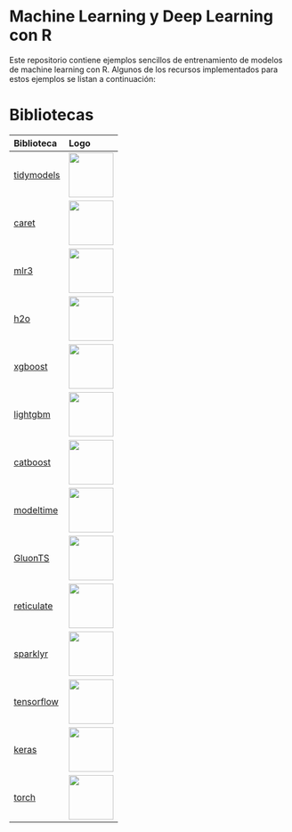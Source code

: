 # Machine Learning y Deep Learning con R

Este repositorio contiene ejemplos sencillos de entrenamiento de modelos de machine learning con R. Algunos de los recursos implementados para estos ejemplos se listan a continuación:

# Bibliotecas

| Biblioteca | Logo |
| :--- | :---- |
| [tidymodels](https://www.tidymodels.org/) | <img src="https://avatars0.githubusercontent.com/u/29100987?s=400&v=4" height = 80>|
| [caret](https://topepo.github.io/caret/) |   <img src="https://evolvingprogrammer.files.wordpress.com/2017/03/tmp_edit-manual-153-594.jpg?w=593" height = 80> |
| [mlr3](https://mlr3.mlr-org.com/) |   <img src="https://mlr3.mlr-org.com/logo.svg" height = 80> |
| [h2o](https://docs.h2o.ai/h2o/latest-stable/h2o-docs/index.html) |   <img src="https://dv-website.s3.amazonaws.com/uploads/2018/05/h2.jpg" height = 80> |
| [xgboost](https://xgboost.readthedocs.io/en/latest/) |   <img src="https://upload.wikimedia.org/wikipedia/commons/6/69/XGBoost_logo.png" height = 80> |
| [lightgbm](https://lightgbm.readthedocs.io/en/latest/R/index.html) |   <img src="https://lightgbm.readthedocs.io/en/latest/R/reference/figures/logo.svg" height = 80> |
| [catboost](https://catboost.ai/docs/concepts/about.html) |   <img src="https://miro.medium.com/max/559/0*irl4HR2657jhUAt4" height = 80> |
| [modeltime](https://business-science.github.io/modeltime/) |   <img src="https://business-science.github.io/modeltime/articles/logo-modeltime.png" height = 80> |
| [GluonTS](https://business-science.github.io/modeltime.gluonts/) |   <img src="https://ts.gluon.ai/_static/gluon-logo.svg" height = 80> |
| [reticulate](https://rstudio.github.io/reticulate/) |   <img src="https://rstudio.github.io/reticulate/images/reticulated_python.png" height = 80> |
| [sparklyr](https://spark.rstudio.com/) |   <img src="https://avatars.githubusercontent.com/u/58250306?s=280&v=4" height = 80> |
| [tensorflow](https://tensorflow.rstudio.com/) |   <img src="https://tensorflow.rstudio.com/images/home/tensorflow-logo.svg" height = 80> |
| [keras](https://keras.rstudio.com/) |   <img src="https://s3.amazonaws.com/keras.io/img/keras-logo-2018-large-1200.png" height = 80> |
| [torch](https://torch.mlverse.org/docs/) |   <img src="https://torch.mlverse.org/docs/reference/figures/torch.png" height = 80> |